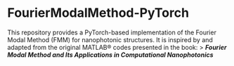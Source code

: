 # FourierModalMethod-PyTorch
This repository provides a PyTorch-based implementation of the Fourier Modal Method (FMM) for nanophotonic structures. It is inspired by and adapted from the original MATLAB® codes presented in the book:  > **_Fourier Modal Method and Its Applications in Computational Nanophotonics_**  
